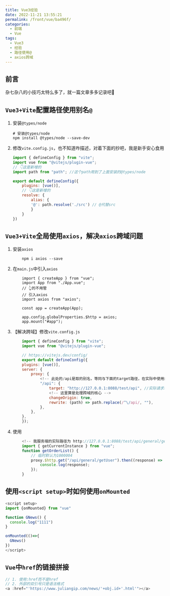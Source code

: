 ```yaml
---
title: Vue3经验
date: 2022-11-21 13:55:21
permalink: /front/vue/ba496f/
categories:
  - 前端
  - Vue
tags:
  - Vue3
  - 经验
  - 路径使用@
  - axios跨域
---
```


## 前言

杂七杂八的小技巧太特么多了，就一篇文章多多记录吧🐶

<!-- more -->

## `Vue3+Vite`配置路径使用别名`@`

1. 安装`@types/node`
    ``` shell
    # 安装@types/node
    npm install @types/node --save-dev
    ```

2. 修改`vite.config.js`，也不知道咋描述，对着下面的抄吧，我是新手安心食用
    ``` js
    import { defineConfig } from "vite";
    import vue from "@vitejs/plugin-vue";
    // 👇这是新增的
    import path from "path"; //这个path用到了上面安装的@types/node

    export default defineConfig({
        plugins: [vue()],
        // 👇这是新增的
        resolve: {
            alias: {
            '@': path.resolve('./src') // @代替src
            }
        }
    })
    ```

## `Vue3+Vite`全局使用`axios`，解决`axios`跨域问题

1. 安装`axios`

    ``` shell
        npm i axios --save
    ```

2. 在`main.js`中引入`axios`

    ``` shell
        import { createApp } from "vue";
        import App from "./App.vue";
        // 👆的不用管
        // 引入axios
        import axios from "axios";

        const app = createApp(App);

        app.config.globalProperties.$http = axios;
        app.mount("#app");
    ```

3. 【解决跨域】修改`vite.config.js`

    ``` js
        import { defineConfig } from "vite";
        import vue from "@vitejs/plugin-vue";

        // https://vitejs.dev/config/
        export default defineConfig({
        plugins: [vue()],
        server: {
            proxy: {
                <!-- 此处的/api是取的别名，等同与下面的target路径，在实际中使用的使用/api/ -->
                "/api": {
                    target: "http://127.0.0.1:8088/test/api", //实际请求地址
                    <!-- 这里算是处理跨域的核心 -->
                    changeOrigin: true,
                    rewrite: (path) => path.replace(/^\/api/, ""),
                },
            },
        },
        });
    ```

4. 使用

    ``` js
        <!-- 我服务端的实际路径为 http://127.0.0.1:8088/test/api/general/getUser -->
        import { getCurrentInstance } from "vue";
        function getOrderList() {
            // 临时默认为1000004
            proxy.$http.get("/api/general/getUser").then((response) => {
                console.log(response);
            });
        }
    ```

## 使用`<script setup>`时如何使用`onMounted`

``` javascript
<script setup>
import {onMounted} from "vue"

function GNews() {
  console.log("1111")
}

onMounted(()=>{
  GNews()
})
</script>
```

## `Vue`中`href`的链接拼接

``` javascript
// 1. 使用:href而不是href
// 2. 外部的双引号只是语法格式
<a :href="'https://www.juliangip.com/news/'+obj.id+'.html'"></a>
```